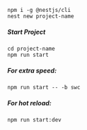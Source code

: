 
```
npm i -g @nestjs/cli
nest new project-name
```
##### Start Project
```
cd project-name
npm run start
```
##### For extra speed:
```
npm run start -- -b swc
```
##### For hot reload:
```
npm run start:dev
```
